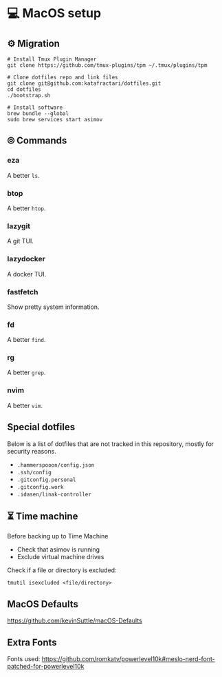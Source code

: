 # 💻 MacOS setup

## ⚙️ Migration

```
# Install Tmux Plugin Manager
git clone https://github.com/tmux-plugins/tpm ~/.tmux/plugins/tpm
```

```
# Clone dotfiles repo and link files
git clone git@github.com:katafractari/dotfiles.git
cd dotfiles
./bootstrap.sh
```

```
# Install software
brew bundle --global
sudo brew services start asimov
```
## ⦾ Commands

### eza

A better `ls`.

### btop

A better `htop`.

### lazygit

A git TUI.

### lazydocker

A docker TUI.

### fastfetch

Show pretty system information.

### fd

A better `find`.

### rg

A better `grep`.

### nvim

A better `vim`.

## Special dotfiles

Below is a list of dotfiles that are not tracked in this repository, mostly for security reasons.

- `.hammerspooon/config.json`
- `.ssh/config`
- `.gitconfig.personal`
- `.gitconfig.work`
- `.idasen/linak-controller`

## ⏳ Time machine

Before backing up to Time Machine

- Check that asimov is running
- Exclude virtual machine drives

Check if a file or directory is excluded:
```
tmutil isexcluded <file/directory>
```

## MacOS Defaults

https://github.com/kevinSuttle/macOS-Defaults

## Extra Fonts

Fonts used: https://github.com/romkatv/powerlevel10k#meslo-nerd-font-patched-for-powerlevel10k
